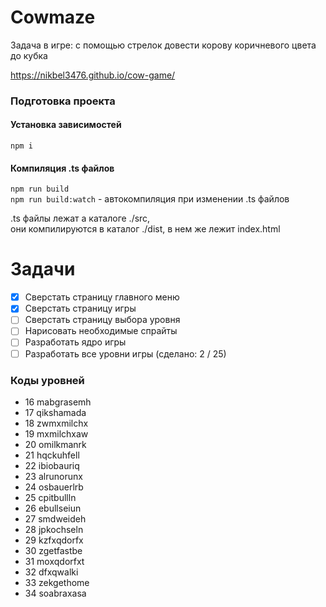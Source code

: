 # Cowmaze

Задача в игре: с помощью стрелок довести корову коричневого цвета до кубка

https://nikbel3476.github.io/cow-game/

### Подготовка проекта
#### Установка зависимостей
`npm i`

#### Компиляция .ts файлов
`npm run build`  
`npm run build:watch` - автокомпиляция при изменении .ts файлов

.ts файлы лежат а каталоге ./src,  
они компилируются в каталог ./dist, в нем же лежит index.html

# Задачи

- [X] Сверстать страницу главного меню
- [X] Сверстать страницу игры
- [ ] Сверстать страницу выбора уровня
- [ ] Нарисовать необходимые спрайты
- [ ] Разработать ядро игры
- [ ] Разработать все уровни игры (сделано: 2 / 25)

### Коды уровней
- 16 mabgrasemh
- 17 qikshamada
- 18 zwmxmilchx
- 19 mxmilchxaw
- 20 omilkmanrk
- 21 hqckuhfell
- 22 ibiobauriq
- 23 alrunorunx
- 24 osbauerlrb
- 25 cpitbullln
- 26 ebullseiun
- 27 smdweideh
- 28 jpkochseln
- 29 kzfxqdorfx
- 30 zgetfastbe
- 31 moxqdorfxt
- 32 dfxqwalki
- 33 zekgethome
- 34 soabraxasa
